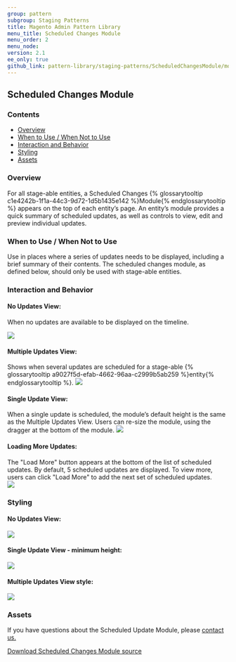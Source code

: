 ```yaml
---
group: pattern
subgroup: Staging Patterns
title: Magento Admin Pattern Library
menu_title: Scheduled Changes Module
menu_order: 2
menu_node: 
version: 2.1
ee_only: true
github_link: pattern-library/staging-patterns/ScheduledChangesModule/module.md
---
```


<h2> Scheduled Changes Module </h2>

<h3> Contents </h3>

* <a href="#overview">Overview</a>
* <a href="#when-to-use">When to Use / When Not to Use</a>
* <a href="#examples">Interaction and Behavior</a>
* <a href="#styling">Styling</a>
* <a href="#assets">Assets</a>

<h3 id="overview">Overview</h3>
For all stage-able entities, a Scheduled Changes {% glossarytooltip c1e4242b-1f1a-44c3-9d72-1d5b1435e142 %}Module{% endglossarytooltip %} appears on the top of each entity’s page. An entity’s module provides a quick summary of scheduled updates, as well as controls to view, edit and preview individual updates. 



<h3 id="when-to-use">When to Use / When Not to Use</h3>
Use in places where a series of updates needs to be displayed, including a brief summary of their contents. 
The scheduled changes module, as defined below, should only be used with stage-able entities. 

<h3 id="examples">Interaction and Behavior</h3>

#### No Updates View:
When no updates are available to be displayed on the timeline.

<img src="img/sc-Module-empty.jpg">

#### Multiple Updates View:
Shows when several updates are scheduled for a stage-able {% glossarytooltip a9027f5d-efab-4662-96aa-c2999b5ab259 %}entity{% endglossarytooltip %}. 
<img src="img/sc-Module-multiple updates.jpg">

#### Single Update View:
When a single update is scheduled, the module’s default height is the same as the Multiple Updates View. Users can re-size the module, using the dragger at the bottom of the module.
<img src="img/sc-Module-single update.jpg">

#### Loading More Updates:
The "Load More" button appears at the bottom of the list of scheduled updates. By default, 5 scheduled updates are displayed. To view more, users can click "Load More" to add the next set of scheduled updates.  
<img src="img/sc-Module-load more.jpg">


<h3 id="styling">Styling</h3>

#### No Updates View:
<img src="img/style-empty.jpg">

#### Single Update View - minimum height:
<img src="img/style-min-ht.jpg">

#### Multiple Updates View style:
<img src="img/styles-font.jpg">

<h3 id="assets">Assets</h3>

If you have questions about the Scheduled Update Module, please <a href="https://magento.com/company/contact-us">contact us.</a>

<a href="src/Scheduled Changes Module Source.psd">Download Scheduled Changes Module source</a>
